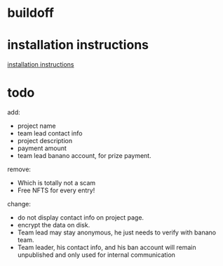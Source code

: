 # buildoff

# installation instructions

  [installation instructions](docs/installation.md)
  
# todo

add:

-   project name
-   team lead contact info
-   project description
-   payment amount
-   team lead banano account, for prize payment.

remove:

-   Which is totally not a scam
-   Free NFTS for every entry!

change:

-   do not display contact info on project page.
-   encrypt the data on disk.
-   Team lead may stay anonymous, he just needs to verify with banano team.
-   Team leader, his contact info, and  his ban account will remain unpublished and only used for internal communication
